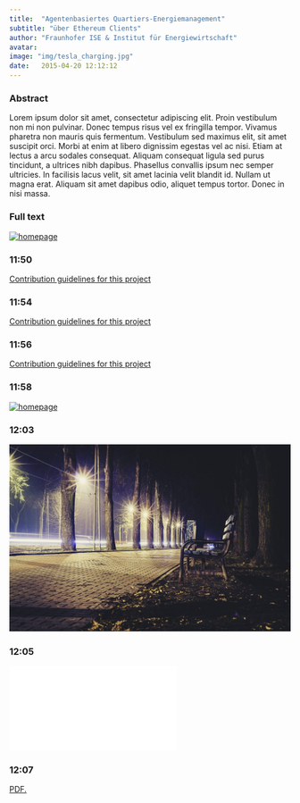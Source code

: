 ```yaml
---
title:  "Agentenbasiertes Quartiers-Energiemanagement"
subtitle: "über Ethereum Clients"
author: "Fraunhofer ISE & Institut für Energiewirtschaft" 
avatar:
image: "img/tesla_charging.jpg"
date:   2015-04-20 12:12:12
---
```


### Abstract
Lorem ipsum dolor sit amet, consectetur adipiscing elit. Proin vestibulum non mi non pulvinar. Donec tempus risus vel ex fringilla tempor. Vivamus pharetra non mauris quis fermentum. Vestibulum sed maximus elit, sit amet suscipit orci. Morbi at enim at libero dignissim egestas vel ac nisi. Etiam at lectus a arcu sodales consequat. Aliquam consequat ligula sed purus tincidunt, a ultrices nibh dapibus. Phasellus convallis ipsum nec semper ultricies. In facilisis lacus velit, sit amet lacinia velit blandit id. Nullam ut magna erat. Aliquam sit amet dapibus odio, aliquet tempus tortor. Donec in nisi massa.

### Full text

[![homepage][1]][2]

[1]:  http://commonmark.org/help/images/favicon.png
[2]:  http://commonmark.org "Redirect to homepage"



### 11:50
[Contribution guidelines for this project](img/b.jpg)

### 11:54
[Contribution guidelines for this project](../img/b.jpg)

### 11:56
[Contribution guidelines for this project](../img/b.jpg)


### 11:58

[![homepage][1]][2]

[1]:  ../img/VDE_ETG.pdf
[2]:  https://www.researchgate.net/publication/332834848_Agent-and_Blockchain-based_Energy_Management_System_for_Multifamily_Housing "Redirect to homepage"


### 12:03

![example.](../img/b.jpg)

### 12:05

![example.](../img/VDE_ETG.pdf)

### 12:07

<a href="s4lbrecht.github.io/img/VDE_ETG.pdf" target="_blank">PDF.</a>

